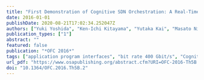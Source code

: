 ```yaml
---
title: "First Demonstration of Cognitive SDN Orchestration: A Real-Time Congestion-Aware Services Provisioning over OFDM-Based 400G OPS and Flexi-WDM OCS Networks"
date: 2016-01-01
publishDate: 2020-08-21T17:02:34.252047Z
authors: ["Yuki Yoshida", "Ken-Ichi Kitayama", "Yutaka Kai", "Masato Nishihara", "Ryo Okabe", "Toshiki Tanaka", "Tomoo Takahara", "Jens C. Rasmussen", "Noboru Yoshikane", "Xiaoyuan Cao", "Takehiro Tsuritani", "Itsuro Morita", "Arturo Mayoral López de Lerma", "Josep Fabrega", "Ricard Vilalta", "Ramon Casellas", "Ricardo Martínez", "Michela S. Moreolo", "Raul Muñoz", "Kai Habel", "Ronald Freund", "Victor Lopez", "Alejandro Aguado", "Shuangyi Yan", "Dimitra Simeonidou", "Thomas Szyrkowiec", "Achim Autenrieth", "Masaki Shiraiwa", "Yoshinari Awaji", "Naoya Wada"]
publication_types: ["1"]
abstract: ""
featured: false
publication: "*OFC 2016*"
tags: ["application program interfaces", "bit rate 400 Gbit/s", "Cognition", "cognitive SDN orchestration", "cognitive systems", "congestion-aware provisioning", "end-to-end real-time services", "extended transport API", "flexi-WDM OCS networks", "monitoring", "OFDM", "OFDM modulation", "OFDM transponders", "OFDM-based OPS", "optical circuit switching", "Optical Circuit Switching", "optical packet switching", "optical switches", "optical transceivers", "Optical transmitters", "orthogonal frequency division multiplexing", "packet switching", "real-time congestion-aware services", "Real-time systems", "software defined networking", "software-defined network", "telecommunication congestion control", "Transponders", "Wavelength Division Multiplexing"]
url_pdf: "https://www.osapublishing.org/abstract.cfm?URI=OFC-2016-Th5B.2"
doi: "10.1364/OFC.2016.Th5B.2"
---
```


